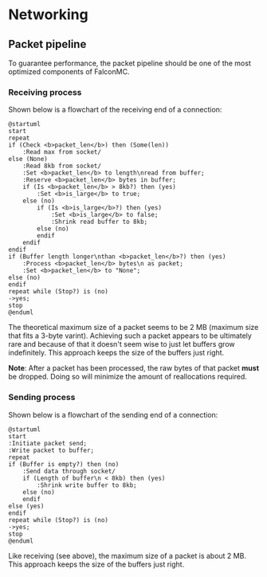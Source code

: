 # Networking

## Packet pipeline

To guarantee performance, the packet pipeline should be one of the most optimized components of FalconMC.

### Receiving process
Shown below is a flowchart of the receiving end of a connection:

```plantuml
@startuml
start
repeat
if (Check <b>packet_len</b>) then (Some(len))
    :Read max from socket/
else (None)
    :Read 8kb from socket/
    :Set <b>packet_len</b> to length\nread from buffer;
    :Reserve <b>packet_len</b> bytes in buffer;
    if (Is <b>packet_len</b> > 8kb?) then (yes)
        :Set <b>is_large</b> to true;
    else (no)
        if (Is <b>is_large</b>?) then (yes)
            :Set <b>is_large</b> to false;
            :Shrink read buffer to 8kb;
        else (no)
        endif
    endif
endif
if (Buffer length longer\nthan <b>packet_len</b>?) then (yes)
    :Process <b>packet_len</b> bytes\n as packet;
    :Set <b>packet_len</b> to "None";
else (no)
endif
repeat while (Stop?) is (no)
->yes;
stop
@enduml
```
The theoretical maximum size of a packet seems to be 2 MB (maximum size that fits a 3-byte varint).
Achieving such a packet appears to be ultimately rare and because of that
it doesn't seem wise to just let buffers grow indefinitely. This approach keeps the size
of the buffers just right.

**Note**: After a packet has been processed, the raw bytes of that packet **must** be dropped.
Doing so will minimize the amount of reallocations required.

### Sending process
Shown below is a flowchart of the sending end of a connection:

```plantuml
@startuml
start
:Initiate packet send;
:Write packet to buffer;
repeat
if (Buffer is empty?) then (no)
    :Send data through socket/
    if (Length of buffer\n < 8kb) then (yes)
        :Shrink write buffer to 8kb;
    else (no)
    endif
else (yes)
endif
repeat while (Stop?) is (no)
->yes;
stop
@enduml
```
Like receiving (see above), the maximum size of a packet is about 2 MB. This approach keeps the size of the buffers just right.

